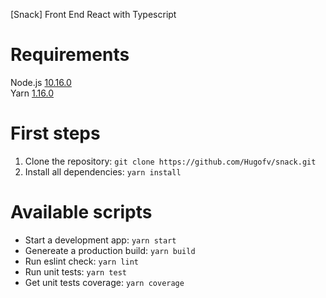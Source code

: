 [Snack] Front End React with Typescript

# Requirements
Node.js [10.16.0](https://nodejs.org/dist/v10.16.0)\
Yarn [1.16.0](https://github.com/yarnpkg/yarn/releases/tag/v1.16.0)

# First steps
1. Clone the repository: `git clone https://github.com/Hugofv/snack.git`
2. Install all dependencies: `yarn install`

# Available scripts
- Start a development app: `yarn start`
- Genereate a production build: `yarn build`
- Run eslint check: `yarn lint`
- Run unit tests: `yarn test`
- Get unit tests coverage: `yarn coverage`
